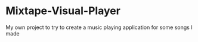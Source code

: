 # Mixtape-Visual-Player
My own project to try to create a music playing application for some songs I made

